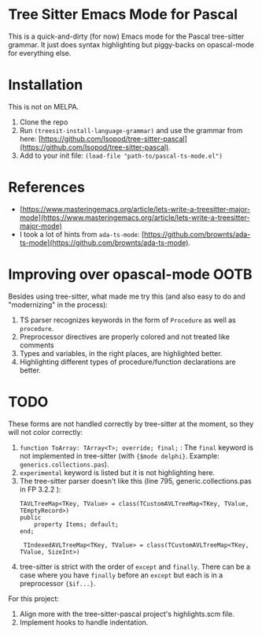 # Tree Sitter Emacs Mode for Pascal

This is a quick-and-dirty (for now) Emacs mode for the Pascal tree-sitter grammar. It just does syntax highlighting but piggy-backs on opascal-mode for everything else.

# Installation

This is not on MELPA.

1. Clone the repo
2. Run `(treesit-install-language-grammar)` and use the grammar from here: [https://github.com/Isopod/tree-sitter-pascal](https://github.com/Isopod/tree-sitter-pascal).
2. Add to your init file: `(load-file "path-to/pascal-ts-mode.el")`

# References

- [https://www.masteringemacs.org/article/lets-write-a-treesitter-major-mode](https://www.masteringemacs.org/article/lets-write-a-treesitter-major-mode)
- I took a lot of hints from `ada-ts-mode`: [https://github.com/brownts/ada-ts-mode](https://github.com/brownts/ada-ts-mode).

# Improving over opascal-mode OOTB

Besides using tree-sitter, what made me try this (and also easy to do and "modernizing" in the process):

1. TS parser recognizes keywords in the form of `Procedure` as well as `procedure`.
2. Preprocessor directives are properly colored and not treated like comments
3. Types and variables, in the right places, are highlighted better.
4. Highlighting different types of procedure/function declarations are better.

# TODO

These forms are not handled correctly by tree-sitter at the moment, so they will not color correctly:

1. `function ToArray: TArray<T>; override; final;` : The `final` keyword is not implemented in tree-sitter (with `{$mode delphi}`. Example: `generics.collections.pas`).
2. `experimental` keyword is listed but it is not highlighting here.
3. The tree-sitter parser doesn't like this (line 795, generic.collections.pas in FP 3.2.2 ):
   ```
   TAVLTreeMap<TKey, TValue> = class(TCustomAVLTreeMap<TKey, TValue, TEmptyRecord>)
   public
       property Items; default;
   end;

    TIndexedAVLTreeMap<TKey, TValue> = class(TCustomAVLTreeMap<TKey, TValue, SizeInt>)
    ```
4. tree-sitter is strict with the order of `except` and `finally`. There can be a case where you have `finally` before an `except` but each is in a preprocessor `{$if...}`.

For this project:

1. Align more with the tree-sitter-pascal project's highlights.scm file.
2. Implement hooks to handle indentation.
